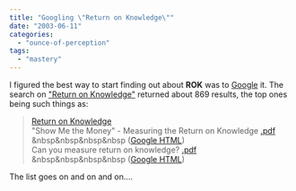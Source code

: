 ```yaml
---
title: "Googling \"Return on Knowledge\""
date: "2003-06-11"
categories: 
  - "ounce-of-perception"
tags: 
  - "mastery"
---
```


I figured the best way to start finding out about **ROK** was to [Google](http://www.google.com) it. The search on ["Return on Knowledge"](http://www.google.com/search?sourceid=navclient&ie=UTF-8&oe=UTF-8&q=%22RETURN+ON+KNOWLEDGE%22) returned about 869 results, the top ones being such things as:  

> [Return on Knowledge](http://www.destinationkm.com/articles/default.asp?ArticleID=725)  
> "Show Me the Money" - Measuring the Return on Knowledge [.pdf](http://www.kmadvantage.com/docs/km_articles/Show_Me_the_Money_-_Measuring_Return_on_KM.pdf) &nbsp&nbsp&nbsp&nbsp ([Google HTML](http://216.239.53.100/search?q=cache:XnYbpCY8VOIJ:www.kmadvantage.com/docs/km_articles/Show_Me_the_Money_-_Measuring_Return_on_KM.pdf+%22RETURN+ON+KNOWLEDGE%22&hl=en&ie=UTF-8))  
> Can you measure return on knowledge? [.pdf](http://www.kmadvantage.com/docs/km_articles/Can_You_Measure_ROK.pdf) &nbsp&nbsp&nbsp&nbsp ([Google HTML](http://216.239.53.100/search?q=cache:OkWT7K_vZkAJ:www.kmadvantage.com/docs/km_articles/Can_You_Measure_ROK.pdf+%22RETURN+ON+KNOWLEDGE%22&hl=en&ie=UTF-8))  

  
The list goes on and on and on....
